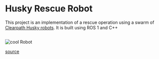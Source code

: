 # Husky Rescue Robot

This project is an implementation of a rescue operation using a swarm of [Clearpath Husky robots](https://clearpathrobotics.com/husky-unmanned-ground-vehicle-robot/).
It is built using ROS 1 and C++

## 

<span align="centre">
<img src="https://clearpathrobotics.com/wp-content/uploads/2015/07/clearpath_1.jpg" alt="cool Robot"></img>

[source](https://clearpathrobotics.com/husky-unmanned-ground-vehicle-robot/)</span>
